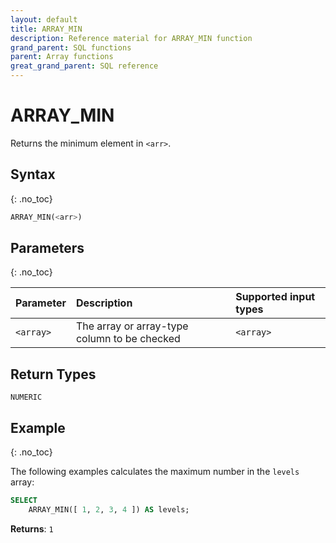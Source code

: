 ```yaml
---
layout: default
title: ARRAY_MIN
description: Reference material for ARRAY_MIN function
grand_parent: SQL functions
parent: Array functions
great_grand_parent: SQL reference
---
```


# ARRAY\_MIN

Returns the minimum element in `<arr>`.

## Syntax
{: .no_toc}

```sql
ARRAY_MIN(<arr>)
```

## Parameters
{: .no_toc}

| Parameter | Description                         |Supported input types |
| :--------- | :----------------------------------- | :---------------------|
| `<array>`   | The array or array-type column to be checked | `<array>` | 

## Return Types
`NUMERIC` 

## Example
{: .no_toc}

The following examples calculates the maximum number in the `levels` array: 
```sql
SELECT
	ARRAY_MIN([ 1, 2, 3, 4 ]) AS levels;
```

**Returns**: `1`
